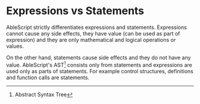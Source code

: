 # Expressions vs Statements
AbleScript strictly differentiates expressions and statements. Expressions cannot cause any side effects, they have value (can be used as part of expression) and they are only mathematical and logical operations or values. 

On the other hand, statements cause side effects and they do not have any value. AbleScript's AST[^1] consists only from statements and expressions are used only as parts of statements. For example control structures, definitions and function calls are statements.

[^1]: Abstract Syntax Tree